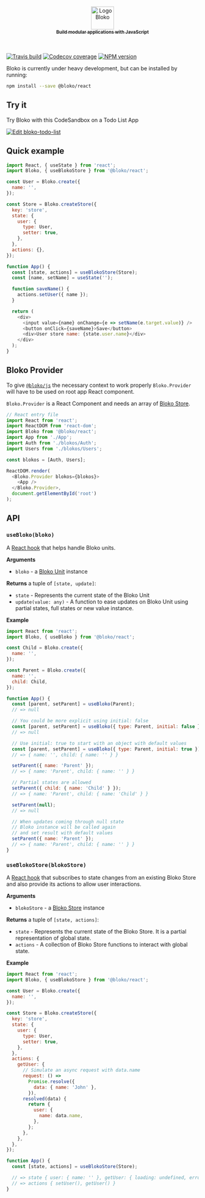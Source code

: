 <p align="center">
  <a href="https://bloko.dev">
  <br />
  <img src="https://user-images.githubusercontent.com/7120471/80561131-d98be300-89b9-11ea-9956-679a406a387e.png" alt="Logo Bloko" height="60"/>
  <br />
    <sub><strong>Build modular applications with JavaScript</strong></sub>
  <br />
  <br />
  <br />
  </a>
</p>

[![Travis build][travis-image]][travis-url]
[![Codecov coverage][codecov-image]][codecov-url]
[![NPM version][npm-image]][npm-url]

[codecov-url]: https://codecov.io/gh/bloko/bloko-react
[codecov-image]: https://codecov.io/gh/bloko/bloko-react/branch/master/graphs/badge.svg
[travis-image]: https://img.shields.io/travis/com/bloko/bloko-react.svg?branch=master
[travis-url]: https://img.shields.io/travis/com/bloko/bloko-react
[npm-url]: https://npmjs.com/package/@bloko/react
[npm-image]: https://img.shields.io/npm/v/@bloko/react.svg

Bloko is currently under heavy development, but can be installed by running:

```sh
npm install --save @bloko/react
```

## Try it

Try Bloko with this CodeSandbox on a Todo List App

[![Edit bloko-todo-list](https://codesandbox.io/static/img/play-codesandbox.svg)](https://codesandbox.io/s/bloko-todo-list-6b4mt?fontsize=14&hidenavigation=1&theme=dark)

## Quick example

```js
import React, { useState } from 'react';
import Bloko, { useBlokoStore } from '@bloko/react';

const User = Bloko.create({
  name: '',
});

const Store = Bloko.createStore({
  key: 'store',
  state: {
    user: {
      type: User,
      setter: true,
    },
  },
  actions: {},
});

function App() {
  const [state, actions] = useBlokoStore(Store);
  const [name, setName] = useState('');

  function saveName() {
    actions.setUser({ name });
  }

  return (
    <div>
      <input value={name} onChange={e => setName(e.target.value)} />
      <button onClick={saveName}>Save</button>
      <div>User store name: {state.user.name}</div>
    </div>
  );
}
```

## Bloko Provider

To give [`@bloko/js`](https://github.com/bloko/bloko-js) the necessary context to work properly `Bloko.Provider` will have to be used on root app React component.

`Bloko.Provider` is a React Component and needs an array of [Bloko Store](https://github.com/bloko/bloko-js#blokos-store).

```js
// React entry file
import React from 'react';
import ReactDOM from 'react-dom';
import Bloko from '@bloko/react';
import App from './App';
import Auth from './blokos/Auth';
import Users from './blokos/Users';

const blokos = [Auth, Users];

ReactDOM.render(
  <Bloko.Provider blokos={blokos}>
    <App />
  </Bloko.Provider>,
  document.getElementById('root')
);
```

## API

### `useBloko(bloko)`

A [React hook](https://reactjs.org/hooks) that helps handle Bloko units.

**Arguments**

- `bloko` - a [Bloko Unit](https://github.com/bloko/bloko-js#blokos-unit) instance

**Returns** a tuple of `[state, update]`:

- `state` - Represents the current state of the Bloko Unit
- `update(value: any)` - A function to ease updates on Bloko Unit using partial states, full states or new value instance.

**Example**

```js
import React from 'react';
import Bloko, { useBloko } from '@bloko/react';

const Child = Bloko.create({
  name: '',
});

const Parent = Bloko.create({
  name: '',
  child: Child,
});

function App() {
  const [parent, setParent] = useBloko(Parent);
  // => null

  // You could be more explicit using initial: false
  const [parent, setParent] = useBloko({ type: Parent, initial: false });
  // => null

  // Use initial: true to start with an object with default values
  const [parent, setParent] = useBloko({ type: Parent, initial: true });
  // => { name: '', child: { name: '' } }

  setParent({ name: 'Parent' });
  // => { name: 'Parent', child: { name: '' } }

  // Partial states are allowed
  setParent({ child: { name: 'Child' } });
  // => { name: 'Parent', child: { name: 'Child' } }

  setParent(null);
  // => null

  // When updates coming through null state
  // Bloko instance will be called again
  // and set result with default values
  setParent({ name: 'Parent' });
  // => { name: 'Parent', child: { name: '' } }
}
```

### `useBlokoStore(blokoStore)`

A [React hook](https://reactjs.org/hooks) that subscribes to state changes from an existing Bloko Store and also provide its actions to allow user interactions.

**Arguments**

- `blokoStore` - a [Bloko Store](https://github.com/bloko/bloko-js#blokos-store) instance

**Returns** a tuple of `[state, actions]`:

- `state` - Represents the current state of the Bloko Store. It is a partial representation of global state.
- `actions` - A collection of Bloko Store functions to interact with global state.

**Example**

```js
import React from 'react';
import Bloko, { useBlokoStore } from '@bloko/react';

const User = Bloko.create({
  name: '',
});

const Store = Bloko.createStore({
  key: 'store',
  state: {
    user: {
      type: User,
      setter: true,
    },
  },
  actions: {
    getUser: {
      // Simulate an async request with data.name
      request: () =>
        Promise.resolve({
          data: { name: 'John' },
        }),
      resolved(data) {
        return {
          user: {
            name: data.name,
          },
        };
      },
    },
  },
});

function App() {
  const [state, actions] = useBlokoStore(Store);

  // => state { user: { name: '' }, getUser: { loading: undefined, error: '' } }
  // => actions { setUser(), getUser() }
}
```
